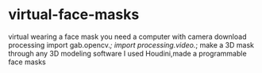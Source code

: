 # virtual-face-masks
virtual wearing a face mask
you need a computer with camera
download processing
import gab.opencv.*;
import processing.video.*;
make a 3D mask through any 3D modeling software
I used Houdini,made a programmable face masks
